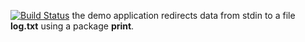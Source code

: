 [![Build Status](https://travis-ci.org/Murderdoll/lab12.svg?branch=master)](https://travis-ci.org/Murderdoll/lab12)
the demo application redirects data from stdin to a file **log.txt** using a package **print**.
